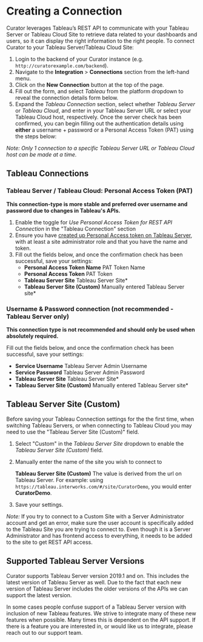 # Creating a Connection

Curator leverages Tableau’s REST API to communicate with your Tableau Server or Tableau Cloud Site to retrieve data
related to your dashboards and users, so it can display the right information to the right people. To connect Curator to
your Tableau Server/Tableau Cloud Site:

1. Login to the backend of your Curator instance (e.g. `http://curatorexample.com/backend`).
2. Navigate to the **Integration** > **Connections** section from the left-hand menu.
3. Click on the **New Connection** button at the top of the page.
4. Fill out the form, and select _Tableau_ from the platform dropdown to reveal the connection details form below.
5. Expand the _Tableau Connection_ section, select whether _Tableau Server_ or _Tableau Cloud_, and enter in your
Tableau Server URL or select your Tableau Cloud host, respectively.  Once the server check has been confirmed, you can
begin filling out the authentication details using **either** a username + password or a Personal Access Token (PAT)
using the steps below:

_Note: Only 1 connection to a specific Tableau Server URL or Tableau Cloud host can be made at a time._

## Tableau Connections

### Tableau Server / Tableau Cloud: Personal Access Token (PAT)

**This connection-type is more stable and preferred over username and password due to changes in Tableau's APIs.**

1. Enable the toggle for _Use Personal Access Token for REST API Connection_ in the "Tableau Connection" section
2. Ensure you have
[created up Personal Access token on Tableau Server](https://help.tableau.com/current/pro/desktop/en-us/useracct.htm#create-and-revoke-personal-access-tokens),
with at least a site administrator role and that you have the name and token.
3. Fill out the fields below, and once the confirmation check has been successful, save your settings:
   * **Personal Access Token Name** PAT Token Name
   * **Personal Access Token** PAT Token
   * **Tableau Server Site** Tableau Server Site*
   * **Tableau Server Site (Custom)** Manually entered Tableau Server site*

### Username & Password connection (not recommended - Tableau Server only)

**This connection type is not recommended and should only be used when absolutely required.**

Fill out the fields below, and once the confirmation check has been successful, save your settings:

* **Service Username** Tableau Server Admin Username
* **Service Password** Tableau Server Admin Password
* **Tableau Server Site** Tableau Server Site*
* **Tableau Server Site (Custom)** Manually entered Tableau Server site*

## Tableau Server Site (Custom)

Before saving your Tableau Connection settings for the the first time, when switching Tableau Servers, or when
connecting to Tableau Cloud you may need to use the "Tableau Server Site (Custom)" field.

1. Select "Custom" in the _Tableau Server Site_ dropdown to enable the _Tableau Server Site (Custom)_ field.
2. Manually enter the name of the site you wish to connect to

    **Tableau Server Site (Custom)** The value is derived from the url on Tableau Server.  For example: using
    `https://tableau.interworks.com/#/site/CuratorDemo`, you would enter **CuratorDemo**.

3. Save your settings.

_Note:_ If you try to connect to a Custom Site with a Server Administrator account and get an error, make sure the user
account is specifically added to the Tableau Site you are trying to connect to. Even though it is a Server Administrator
and has frontend access to everything, it needs to be added to the site to get REST API access.

## Supported Tableau Server Versions

Curator supports Tableau Server version 2019.1 and on. This includes the latest version of Tableau Server as well.
Due to the fact that each new version of Tableau Server includes the older versions of the APIs we can support the
latest version.

In some cases people confuse support of a Tableau Server version with inclusion of new Tableau features. We strive to
integrate many of these new features when possible. Many times this is dependent on the API support. If there is a
feature you are interested in, or would like us to integrate, please reach out to our support team.
